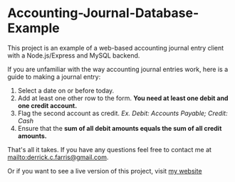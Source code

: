 # Accounting-Journal-Database-Example

This project is an example of a web-based accounting journal entry client with a Node.js/Express and MySQL backend.

If you are unfamiliar with the way accounting journal entries work, here is a guide to making a journal entry:
1. Select a date on or before today.
2. Add at least one other row to the form. **You need at least one debit and one credit account.**
3. Flag the second account as credit. *Ex. Debit: Accounts Payable; Credit: Cash*
4. Ensure that the **sum of all debit amounts equals the sum of all credit amounts.**

That's all it takes. If you have any questions feel free to contact me at <mailto:derrick.c.farris@gmail.com>.

Or if you want to see a live version of this project, visit [my website](http://liveprojects.derrickfarris.com "Live Projects")